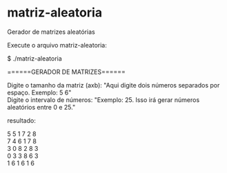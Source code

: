# matriz-aleatoria
Gerador de matrizes aleatórias

Execute o arquivo matriz-aleatoria:

$ ./matriz-aleatoria

======GERADOR DE MATRIZES======

Digite o tamanho da matriz (axb): "Aqui digite dois números separados por espaço. Exemplo: 5 6"<br>
Digite o intervalo de números: "Exemplo: 25. Isso irá gerar números aleatórios entre 0 e 25."<br>

resultado:

5 5 1 7 2 8 <br>
7 4 6 1 7 8 <br>
3 0 8 2 8 3 <br>
0 3 3 8 6 3 <br>
1 6 1 6 1 6 <br>


